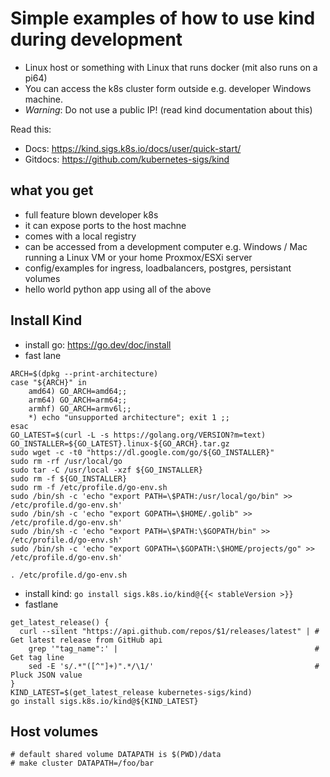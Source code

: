 # Simple examples of how to use kind during development

- Linux host or something with Linux that runs docker (mit also runs on a pi64)
- You can access the k8s cluster form outside e.g. developer Windows machine.
- *Warning*: Do not use a public IP! (read kind documentation about this)

Read this:

- Docs: <https://kind.sigs.k8s.io/docs/user/quick-start/>
- Gitdocs: <https://github.com/kubernetes-sigs/kind>


## what you get

- full feature blown developer k8s
- it can expose ports to the host machne
- comes with a local registry
- can be accessed from a development computer e.g. Windows / Mac running a Linux VM or your home Proxmox/ESXi server
- config/examples for ingress, loadbalancers, postgres, persistant volumes
- hello world python app using all of the above

## Install Kind

- install go: https://go.dev/doc/install
- fast lane
```
ARCH=$(dpkg --print-architecture)
case "${ARCH}" in
	amd64) GO_ARCH=amd64;;
	arm64) GO_ARCH=arm64;;
	armhf) GO_ARCH=armv6l;;
	*) echo "unsupported architecture"; exit 1 ;;
esac
GO_LATEST=$(curl -L -s https://golang.org/VERSION?m=text)
GO_INSTALLER=${GO_LATEST}.linux-${GO_ARCH}.tar.gz
sudo wget -c -t0 "https://dl.google.com/go/${GO_INSTALLER}"
sudo rm -rf /usr/local/go
sudo tar -C /usr/local -xzf ${GO_INSTALLER}
sudo rm -f ${GO_INSTALLER}
sudo rm -f /etc/profile.d/go-env.sh
sudo /bin/sh -c 'echo "export PATH=\$PATH:/usr/local/go/bin" >> /etc/profile.d/go-env.sh'
sudo /bin/sh -c 'echo "export GOPATH=\$HOME/.golib" >> /etc/profile.d/go-env.sh'
sudo /bin/sh -c 'echo "export PATH=\$PATH:\$GOPATH/bin" >> /etc/profile.d/go-env.sh'
sudo /bin/sh -c 'echo "export GOPATH=\$GOPATH:\$HOME/projects/go" >> /etc/profile.d/go-env.sh'

. /etc/profile.d/go-env.sh
```
- install kind: `go install sigs.k8s.io/kind@{{< stableVersion >}}`
- fastlane
```
get_latest_release() {
  curl --silent "https://api.github.com/repos/$1/releases/latest" | # Get latest release from GitHub api
    grep '"tag_name":' |                                            # Get tag line
    sed -E 's/.*"([^"]+)".*/\1/'                                    # Pluck JSON value
}
KIND_LATEST=$(get_latest_release kubernetes-sigs/kind)
go install sigs.k8s.io/kind@${KIND_LATEST}
```

## Host volumes

```
# default shared volume DATAPATH is $(PWD)/data
# make cluster DATAPATH=/foo/bar
```